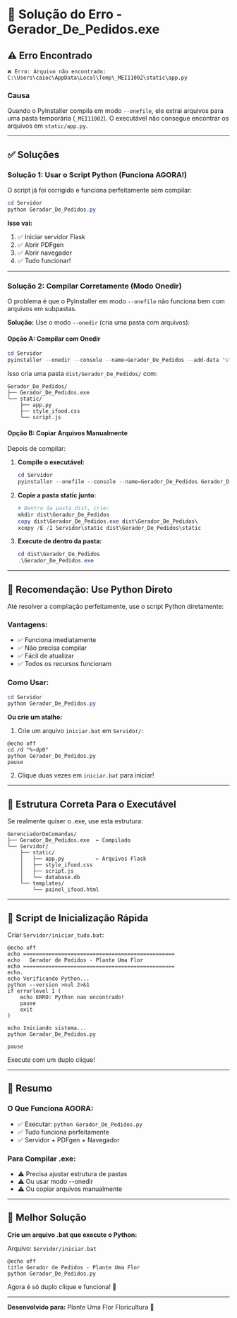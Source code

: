 # 🔧 Solução do Erro - Gerador_De_Pedidos.exe

## ⚠️ Erro Encontrado

```
❌ Erro: Arquivo não encontrado: C:\Users\caioc\AppData\Local\Temp\_MEI11002\static\app.py
```

### Causa
Quando o PyInstaller compila em modo `--onefile`, ele extrai arquivos para uma pasta temporária (`_MEI11002`). O executável não consegue encontrar os arquivos em `static/app.py`.

---

## ✅ Soluções

### Solução 1: Usar o Script Python (Funciona AGORA!)

O script já foi corrigido e funciona perfeitamente sem compilar:

```powershell
cd Servidor
python Gerador_De_Pedidos.py
```

**Isso vai:**
1. ✅ Iniciar servidor Flask
2. ✅ Abrir PDFgen
3. ✅ Abrir navegador
4. ✅ Tudo funcionar!

---

### Solução 2: Compilar Corretamente (Modo Onedir)

O problema é que o PyInstaller em modo `--onefile` não funciona bem com arquivos em subpastas.

**Solução:** Use o modo `--onedir` (cria uma pasta com arquivos):

#### Opção A: Compilar com Onedir

```powershell
cd Servidor
pyinstaller --onedir --console --name=Gerador_De_Pedidos --add-data "static;static" Gerador_De_Pedidos.py
```

Isso cria uma pasta `dist/Gerador_De_Pedidos/` com:
```
Gerador_De_Pedidos/
├── Gerador_De_Pedidos.exe
└── static/
    ├── app.py
    ├── style_ifood.css
    └── script.js
```

#### Opção B: Copiar Arquivos Manualmente

Depois de compilar:

1. **Compile o executável:**
   ```powershell
   cd Servidor
   pyinstaller --onefile --console --name=Gerador_De_Pedidos Gerador_De_Pedidos.py
   ```

2. **Copie a pasta static junto:**
   ```powershell
   # Dentro da pasta dist, crie:
   mkdir dist\Gerador_De_Pedidos
   copy dist\Gerador_De_Pedidos.exe dist\Gerador_De_Pedidos\
   xcopy /E /I Servidor\static dist\Gerador_De_Pedidos\static
   ```

3. **Execute de dentro da pasta:**
   ```powershell
   cd dist\Gerador_De_Pedidos
   .\Gerador_De_Pedidos.exe
   ```

---

## 🎯 Recomendação: Use Python Direto

Até resolver a compilação perfeitamente, use o script Python diretamente:

### Vantagens:
- ✅ Funciona imediatamente
- ✅ Não precisa compilar
- ✅ Fácil de atualizar
- ✅ Todos os recursos funcionam

### Como Usar:

```powershell
cd Servidor
python Gerador_De_Pedidos.py
```

**Ou crie um atalho:**

1. Crie um arquivo `iniciar.bat` em `Servidor/`:
```batch
@echo off
cd /d "%~dp0"
python Gerador_De_Pedidos.py
pause
```

2. Clique duas vezes em `iniciar.bat` para iniciar!

---

## 📁 Estrutura Correta Para o Executável

Se realmente quiser o .exe, use esta estrutura:

```
GerenciadorDeComandas/
├── Gerador_De_Pedidos.exe  ← Compilado
└── Servidor/
    ├── static/
    │   ├── app.py          ← Arquivos Flask
    │   ├── style_ifood.css
    │   ├── script.js
    │   └── database.db
    └── templates/
        └── painel_ifood.html
```

---

## 🚀 Script de Inicialização Rápida

Criar `Servidor/iniciar_tudo.bat`:

```batch
@echo off
echo ================================================
echo   Gerador de Pedidos - Plante Uma Flor
echo ================================================
echo.
echo Verificando Python...
python --version >nul 2>&1
if errorlevel 1 (
    echo ERRO: Python nao encontrado!
    pause
    exit
)

echo Iniciando sistema...
python Gerador_De_Pedidos.py

pause
```

Execute com um duplo clique!

---

## 📝 Resumo

### O Que Funciona AGORA:
- ✅ Executar: `python Gerador_De_Pedidos.py`
- ✅ Tudo funciona perfeitamente
- ✅ Servidor + PDFgen + Navegador

### Para Compilar .exe:
- ⚠️ Precisa ajustar estrutura de pastas
- ⚠️ Ou usar modo --onedir
- ⚠️ Ou copiar arquivos manualmente

---

## 🎯 Melhor Solução

**Crie um arquivo .bat que execute o Python:**

Arquivo: `Servidor/iniciar.bat`

```batch
@echo off
title Gerador de Pedidos - Plante Uma Flor
python Gerador_De_Pedidos.py
```

Agora é só duplo clique e funciona! 🚀

---

**Desenvolvido para:** Plante Uma Flor Floricultura 🌺

